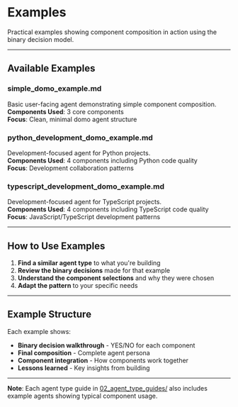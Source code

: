 # Examples

Practical examples showing component composition in action using the binary decision model.

---

## Available Examples

### **simple_domo_example.md**
Basic user-facing agent demonstrating simple component composition.  
**Components Used**: 3 core components  
**Focus**: Clean, minimal domo agent structure

### **python_development_domo_example.md**
Development-focused agent for Python projects.  
**Components Used**: 4 components including Python code quality  
**Focus**: Development collaboration patterns

### **typescript_development_domo_example.md**
Development-focused agent for TypeScript projects.  
**Components Used**: 4 components including TypeScript code quality  
**Focus**: JavaScript/TypeScript development patterns

---

## How to Use Examples

1. **Find a similar agent type** to what you're building
2. **Review the binary decisions** made for that example
3. **Understand the component selections** and why they were chosen
4. **Adapt the pattern** to your specific needs

---

## Example Structure

Each example shows:
- **Binary decision walkthrough** - YES/NO for each component
- **Final composition** - Complete agent persona
- **Component integration** - How components work together
- **Lessons learned** - Key insights from building

---

**Note**: Each agent type guide in [02_agent_type_guides/](../02_agent_type_guides/) also includes example agents showing typical component usage.
